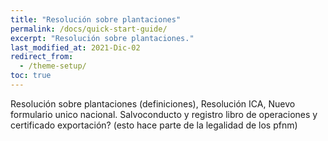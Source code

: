 ```yaml
---
title: "Resolución sobre plantaciones"
permalink: /docs/quick-start-guide/
excerpt: "Resolución sobre plantaciones."
last_modified_at: 2021-Dic-02
redirect_from:
  - /theme-setup/
toc: true
---
```




Resolución sobre plantaciones (definiciones), Resolución ICA, Nuevo formulario unico nacional. Salvoconducto y registro libro de operaciones y certificado exportación? (esto hace parte de la legalidad de los pfnm)
